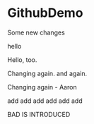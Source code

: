 GithubDemo
==========

Some new changes

hello

Hello, too.


Changing again. and again.

Changing again - Aaron

add add
add add
add add

BAD IS INTRODUCED
